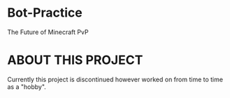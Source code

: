 # Bot-Practice
The Future of Minecraft PvP 

# ABOUT THIS PROJECT
Currently this project is discontinued however worked on from time to time as a "hobby".
